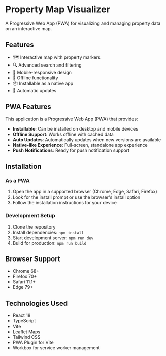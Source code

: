 # Property Map Visualizer

A Progressive Web App (PWA) for visualizing and managing property data on an interactive map.

## Features

- 🗺️ Interactive map with property markers
- 🔍 Advanced search and filtering
- 📱 Mobile-responsive design
- 💾 Offline functionality
- 📦 Installable as a native app
- 🔄 Automatic updates

## PWA Features

This application is a Progressive Web App (PWA) that provides:

- **Installable**: Can be installed on desktop and mobile devices
- **Offline Support**: Works offline with cached data
- **Auto Updates**: Automatically updates when new versions are available
- **Native-like Experience**: Full-screen, standalone app experience
- **Push Notifications**: Ready for push notification support

## Installation

### As a PWA
1. Open the app in a supported browser (Chrome, Edge, Safari, Firefox)
2. Look for the install prompt or use the browser's install option
3. Follow the installation instructions for your device

### Development Setup
1. Clone the repository
2. Install dependencies: `npm install`
3. Start development server: `npm run dev`
4. Build for production: `npm run build`

## Browser Support

- Chrome 68+
- Firefox 70+
- Safari 11.1+
- Edge 79+

## Technologies Used

- React 18
- TypeScript
- Vite
- Leaflet Maps
- Tailwind CSS
- PWA Plugin for Vite
- Workbox for service worker management